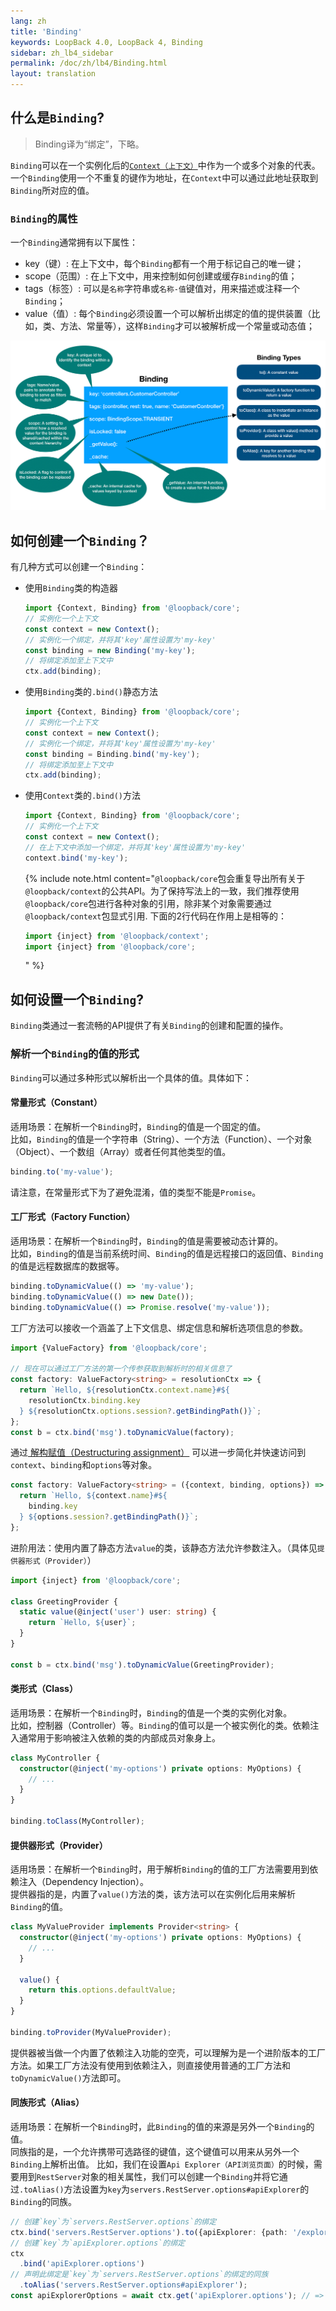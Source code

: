 ```yaml
---
lang: zh
title: 'Binding'
keywords: LoopBack 4.0, LoopBack 4, Binding
sidebar: zh_lb4_sidebar
permalink: /doc/zh/lb4/Binding.html
layout: translation
---
```


## 什么是`Binding`?

> Binding译为“绑定”，下略。

`Binding`可以在一个实例化后的[`Context（上下文）`](Context.md)中作为一个或多个对象的代表。一个`Binding`使用一个不重复的键作为地址，在`Context`中可以通过此地址获取到`Binding`所对应的值。

### `Binding`的属性

一个`Binding`通常拥有以下属性：

- key（键）: 在上下文中，每个`Binding`都有一个用于标记自己的唯一键；
- scope（范围）: 在上下文中，用来控制如何创建或缓存`Binding`的值；
- tags（标签）: 可以是`名称`字符串或`名称-值`键值对，用来描述或注释一个`Binding`；
- value（值）: 每个`Binding`必须设置一个可以解析出绑定的值的提供装置（比如，类、方法、常量等），这样`Binding`才可以被解析成一个常量或动态值；

![Binding](imgs/binding.png)

## 如何创建一个`Binding`？

有几种方式可以创建一个`Binding`：

- 使用`Binding`类的构造器

  ```ts
  import {Context, Binding} from '@loopback/core';
  // 实例化一个上下文
  const context = new Context();
  // 实例化一个绑定，并将其'key'属性设置为'my-key'
  const binding = new Binding('my-key');
  // 将绑定添加至上下文中
  ctx.add(binding);
  ```

- 使用`Binding`类的`.bind()`静态方法

  ```ts
  import {Context, Binding} from '@loopback/core';
  // 实例化一个上下文
  const context = new Context();
  // 实例化一个绑定，并将其'key'属性设置为'my-key'
  const binding = Binding.bind('my-key');
  // 将绑定添加至上下文中
  ctx.add(binding);
  ```

- 使用`Context`类的`.bind()`方法

  ```ts
  import {Context, Binding} from '@loopback/core';
  // 实例化一个上下文
  const context = new Context();
  // 在上下文中添加一个绑定，并将其'key'属性设置为'my-key'
  context.bind('my-key');
  ```

  {% include note.html content="`@loopback/core`包会重复导出所有关于`@loopback/context`的公共API。为了保持写法上的一致，我们推荐使用`@loopback/core`包进行各种对象的引用，除非某个对象需要通过`@loopback/context`包显式引用. 下面的2行代码在作用上是相等的：

  ```ts
  import {inject} from '@loopback/context';
  import {inject} from '@loopback/core';
  ```

  " %}

## 如何设置一个`Binding`?

`Binding`类通过一套流畅的API提供了有关`Binding`的创建和配置的操作。

### 解析一个`Binding`的值的形式

`Binding`可以通过多种形式以解析出一个具体的值。具体如下：

#### 常量形式（Constant）

适用场景：在解析一个`Binding`时，`Binding`的值是一个固定的值。<br/>
比如，`Binding`的值是一个字符串（String）、一个方法（Function）、一个对象（Object）、一个数组（Array）或者任何其他类型的值。

```ts
binding.to('my-value');
```

请注意，在常量形式下为了避免混淆，值的类型不能是`Promise`。

#### 工厂形式（Factory Function）

适用场景：在解析一个`Binding`时，`Binding`的值是需要被动态计算的。<br/>
比如，`Binding`的值是当前系统时间、`Binding`的值是远程接口的返回值、`Binding`的值是远程数据库的数据等。

```ts
binding.toDynamicValue(() => 'my-value');
binding.toDynamicValue(() => new Date());
binding.toDynamicValue(() => Promise.resolve('my-value'));
```

工厂方法可以接收一个涵盖了上下文信息、绑定信息和解析选项信息的参数。

```ts
import {ValueFactory} from '@loopback/core';

// 现在可以通过工厂方法的第一个传参获取到解析时的相关信息了
const factory: ValueFactory<string> = resolutionCtx => {
  return `Hello, ${resolutionCtx.context.name}#${
    resolutionCtx.binding.key
  } ${resolutionCtx.options.session?.getBindingPath()}`;
};
const b = ctx.bind('msg').toDynamicValue(factory);
```
通过[ 解构赋值（Destructuring assignment）](https://developer.mozilla.org/zh-CN/docs/Web/JavaScript/Reference/Operators/Destructuring_assignment)
可以进一步简化并快速访问到`context`、`binding`和`options`等对象。 

```ts
const factory: ValueFactory<string> = ({context, binding, options}) => {
  return `Hello, ${context.name}#${
    binding.key
  } ${options.session?.getBindingPath()}`;
};
```

进阶用法：使用内置了静态方法`value`的类，该静态方法允许参数注入。（具体见`提供器形式（Provider）`）

```ts
import {inject} from '@loopback/core';

class GreetingProvider {
  static value(@inject('user') user: string) {
    return `Hello, ${user}`;
  }
}

const b = ctx.bind('msg').toDynamicValue(GreetingProvider);
```

#### 类形式（Class）

适用场景：在解析一个`Binding`时，`Binding`的值是一个类的实例化对象。<br/>
比如，控制器（Controller）等。`Binding`的值可以是一个被实例化的类。依赖注入通常用于影响被注入依赖的类的内部成员对象身上。

```ts
class MyController {
  constructor(@inject('my-options') private options: MyOptions) {
    // ...
  }
}

binding.toClass(MyController);
```

#### 提供器形式（Provider）

适用场景：在解析一个`Binding`时，用于解析`Binding`的值的工厂方法需要用到依赖注入（Dependency Injection）。<br/>
提供器指的是，内置了`value()`方法的类，该方法可以在实例化后用来解析`Binding`的值。

```ts
class MyValueProvider implements Provider<string> {
  constructor(@inject('my-options') private options: MyOptions) {
    // ...
  }

  value() {
    return this.options.defaultValue;
  }
}

binding.toProvider(MyValueProvider);
```

提供器被当做一个内置了依赖注入功能的空壳，可以理解为是一个进阶版本的工厂方法。如果工厂方法没有使用到依赖注入，则直接使用普通的工厂方法和`toDynamicValue()`方法即可。

#### 同族形式（Alias）

适用场景：在解析一个`Binding`时，此`Binding`的值的来源是另外一个`Binding`的值。<br/>
同族指的是，一个允许携带可选路径的键值，这个键值可以用来从另外一个`Binding`上解析出值。
比如，我们在设置`Api Explorer（API浏览页面）`的时候，需要用到`RestServer`对象的相关属性，我们可以创建一个`Binding`并将它通过`.toAlias()`方法设置为`key`为`servers.RestServer.options#apiExplorer`的`Binding`的同族。

```ts
// 创建`key`为`servers.RestServer.options`的绑定
ctx.bind('servers.RestServer.options').to({apiExplorer: {path: '/explorer'}});
// 创建`key`为`apiExplorer.options`的绑定
ctx
  .bind('apiExplorer.options')
// 声明此绑定是`key`为`servers.RestServer.options`的绑定的同族
  .toAlias('servers.RestServer.options#apiExplorer');
const apiExplorerOptions = await ctx.get('apiExplorer.options'); // => {path: '/explorer'}
```
